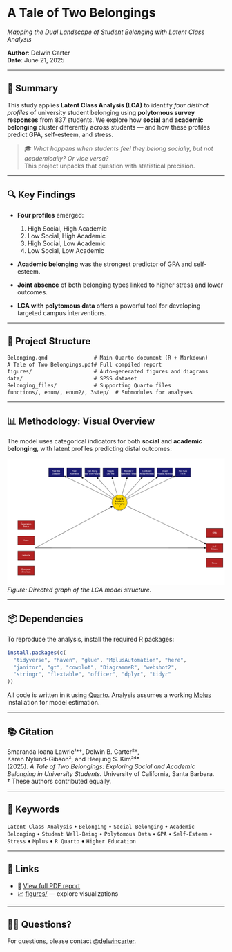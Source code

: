 # A Tale of Two Belongings  
*Mapping the Dual Landscape of Student Belonging with Latent Class Analysis*

**Author**: Delwin Carter  
**Date**: June 21, 2025  

---

## 🧭 Summary

This study applies **Latent Class Analysis (LCA)** to identify *four distinct profiles* of university student belonging using **polytomous survey responses** from 837 students. We explore how **social** and **academic belonging** cluster differently across students — and how these profiles predict GPA, self-esteem, and stress.

> 🎓 *What happens when students feel they belong socially, but not academically? Or vice versa?*  
> This project unpacks that question with statistical precision.

---

## 🔍 Key Findings

- **Four profiles** emerged:  
  1. High Social, High Academic  
  2. Low Social, High Academic  
  3. High Social, Low Academic  
  4. Low Social, Low Academic  

- **Academic belonging** was the strongest predictor of GPA and self-esteem.  
- **Joint absence** of both belonging types linked to higher stress and lower outcomes.  
- **LCA with polytomous data** offers a powerful tool for developing targeted campus interventions.

---

## 📁 Project Structure

```text
Belonging.qmd               # Main Quarto document (R + Markdown)
A Tale of Two Belongings.pdf# Full compiled report
figures/                    # Auto-generated figures and diagrams
data/                       # SPSS dataset
Belonging_files/            # Supporting Quarto files
functions/, enum/, enum2/, 3step/  # Submodules for analyses
```

---

## 📊 Methodology: Visual Overview

The model uses categorical indicators for both **social** and **academic belonging**, with latent profiles predicting distal outcomes:

![LCA Model](figures/lca_model.png)  
*Figure: Directed graph of the LCA model structure.*

---

## 📦 Dependencies

To reproduce the analysis, install the required R packages:

```r
install.packages(c(
  "tidyverse", "haven", "glue", "MplusAutomation", "here",
  "janitor", "gt", "cowplot", "DiagrammeR", "webshot2",
  "stringr", "flextable", "officer", "dplyr", "tidyr"
))
```

All code is written in `R` using [Quarto](https://quarto.org/). Analysis assumes a working [Mplus](https://www.statmodel.com/) installation for model estimation.

---

## 📚 Citation

Smaranda Ioana Lawrie¹*†, Delwin B. Carter²†,  
Karen Nylund-Gibson², and Heejung S. Kim³⁴*  
(2025). *A Tale of Two Belongings: Exploring Social and Academic Belonging in University Students.* University of California, Santa Barbara.  
† These authors contributed equally.

---

## 🔑 Keywords

`Latent Class Analysis` • `Belonging` • `Social Belonging` • `Academic Belonging` • `Student Well-Being` • `Polytomous Data` • `GPA` • `Self-Esteem` • `Stress` • `Mplus` • `R Quarto` • `Higher Education`

---

## 📎 Links

- 🔬 [View full PDF report](./lawrie%20et%20al%20(2024).pdf)  
- 📈 [figures/](./figures) — explore visualizations

---

## 🙋‍♀️ Questions?

For questions, please contact [@delwincarter](https://github.com/delwincarter).

